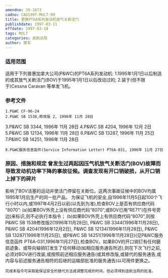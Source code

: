 ```yaml
---
amendno: 39-1873
cadno: CAD1997-MULT-09
title: 更换PT6A系列发动机放气关断活门
publishdate: 1997-03-11
effdate: 1997-03-18
tags: MULT
categories: 民航总局
author: 樊军
---
```


### 适用范围 
适用于下列普惠加拿大公司(P&WC)的PT6A系列发动机:
1.1995年1月1日以后制造的或其放气关断活门(BOV)于1995年1月1日以后改动过的;
2.装于(但不限于)Cessna Caravan 等单发飞机。

### 参考文件
    1.P&WC CF-96-24 
    2.P&WC SB 1538,修改版 2, 1996年 11月 28日 
3.P&WC
 SB 3344, 1996年 11月 28日 
4.P&WC
 SB 4204, 1996年 12月 2日 
5.P&WC
 SB 12134, 1996年 11月 28日 
6.P&WC
 SB 13287, 1996年 11月 25日 
7.P&WC
 SB 14251, 1996年 11月 28日

    8.P&WC服务信息函件(Service Information Letter) PT6A-031, 1996年 11月 27日

### 原因、措施和规定 曾发生过两起因压气机放气关断活门(BOV)故障而导致发动机功率下降的事故征候。调查发现有开口销破损，从开口销上掉下的碎片
       
影响了BOV活塞的运动并使活门停留在关断位。这两次事故征候中的BOV均属1995年1月后生产的同一批产品。 
    为保证飞机的安全,自1996年11月5日起100个飞行小时以内,或1997年4月2日以前(以先到为准),检查BOV上是否有供应商代码 “8070”: 
(a)如果BOV外壳上没有供应商代码“8070”,或BOV已用“RE71”(在件号旁边)来标识,则不必执行本指令； 
(b)如果BOV外壳上有供应商代码“8070”,则按P&WC SB 1538修改版2(1996年11月28日), P&WC SB 3344(1996年11月28日), P&WC SB 4204(1996年12月2日), P&WC SB 12134(1996年11月28日), P&WC SB 13287(1996年11月25日), 或P&WC SB 14251(1996年11月28日)(见P&WC服务信息函件 PT6A-031,1996年11月27日),检查BOV。如果BOV的开口销钉有任何磨损迹象、或导向轴销钉发生了任何移动(如相应服务通告所述),则在下次飞行之前,必须对BOV进行改装,或按照前述相应服务通告(或其修改版,或替代的服务通告,或内容与前述服务通告相符的后继的运输部批准的服务通告)以可用件更换之。 

    完成本指令可采取能保证安全的替代方法或调整完成的时间，但必须得到适航当局的批准。
